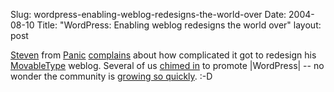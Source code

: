 Slug: wordpress-enabling-weblog-redesigns-the-world-over
Date: 2004-08-10
Title: "WordPress: Enabling weblog redesigns the world over"
layout: post

<a href="http://">Steven</a> from <a href="http://www.panic.com">Panic</a> <a href="http://">complains</a> about how complicated it got to redesign his <a href="http://movabletype.org/">MovableType</a> weblog. Several of us <a href="http://stevenf.com/mt/archives/000612.php#comments">chimed in</a> to promote |WordPress| -- no wonder the community is <a href="http://photomatt.net/2004/08/09/salon-article/">growing so quickly</a>. :-D
